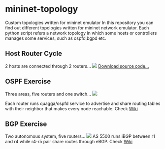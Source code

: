 # mininet-topology
Custom topologies written for mininet emulator
In this repository you can find out different topologies written for mininet network emulator. Each python script refers a network topology in which some hosts or controllers manages some services, such as ospfd,bgpd etc.

## Host Router Cycle
2 hosts are connected through 2 routers...
![](https://s22.postimg.org/gr2dthi0x/hosts_Multi_Route.png)
[Download source code...](https://github.com/mkucukdemir/mininet-topology/blob/master/Custom%20Topologies/src/hostsMultiRoute.py)

## OSPF Exercise
Three areas, five routers and one switch...
![](https://s21.postimg.org/izh0uj65z/ospf_Exercise_Topology.jpg)

Each router runs quagga/ospfd service to advertise and share routing tables with their neighbor that makes every node reachable. Check [Wiki](https://github.com/mkucukdemir/mininet-topology/wiki)

## BGP Exercise
Two autonomous system, five routers...
![](https://s15.postimg.org/prokyynej/bgp_Exercise_Topology.jpg)
AS 5500 runs iBGP between r1 and r4 while r4-r5 pair share routes through eBGP. Check [Wiki](https://github.com/mkucukdemir/mininet-topology/wiki)
